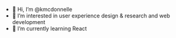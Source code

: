 - 👋 Hi, I’m @kmcdonnelle
- 👀 I’m interested in user experience design & research and web development
- 🌱 I’m currently learning React

<!---
kmcdonnelle/kmcdonnelle is a ✨ special ✨ repository because its `README.md` (this file) appears on your GitHub profile.
You can click the Preview link to take a look at your changes.
--->
